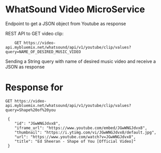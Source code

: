 # WhatSound Video MicroService



Endpoint to get a JSON object from Youtube as response

REST API to GET video clip:

```
    GET https://video-api.mybluemix.net/whatsound/api/v1/youtube/clip/values?query=NAME_OF_DESIRED_MUSIC_VIDEO
```

Sending a String query with name of desired music video and receive a JSON as response

# Response for 

```
GET https://video-api.mybluemix.net/whatsound/api/v1/youtube/clip/values?query=Shape%20of%20you
```


```
 {
    "id": "JGwWNGJdvx8",
    "iframe_url": "https://www.youtube.com/embed/JGwWNGJdvx8",
    "thumbnail": "https://i.ytimg.com/vi/JGwWNGJdvx8/default.jpg",
    "url": "https://www.youtube.com/watch?v=JGwWNGJdvx8",
    "title": "Ed Sheeran - Shape of You [Official Video]"
 }

```



